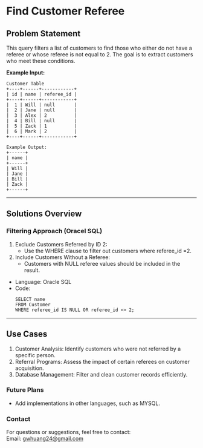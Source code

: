 # **Find Customer Referee**

## **Problem Statement**
This query filters a list of customers to find those who either do not have a referee or whose referee is not equal to 2. The goal is to extract customers who meet these conditions.  

**Example Input:**
  ```
  Customer Table
  +----+------+------------+
  | id | name | referee_id |
  +----+------+------------+
  |  1 | Will | null       |
  |  2 | Jane | null       |
  |  3 | Alex | 2          |
  |  4 | Bill | null       |
  |  5 | Zack | 1          |
  |  6 | Mark | 2          |
  +----+------+------------+

  Example Output:
  +------+
  | name |
  +------+
  | Will |
  | Jane |
  | Bill |
  | Zack |
  +------+
  ```
---

## **Solutions Overview**
### **Filtering Approach (Oracel SQL)**
1. Exclude Customers Referred by ID 2:  
   - Use the WHERE clause to filter out customers where referee_id =2.  
2. Include Customers Without a Referee:
   - Customers with NULL referee values should be included in the result. 
   
- Language: Oracle SQL
- Code:
  ```
  SELECT name
  FROM Customer
  WHERE referee_id IS NULL OR referee_id <> 2;
  ```
  
---

## **Use Cases**
1. Customer Analysis: Identify customers who were not referred by a specific person.
2. Referral Programs: Assess the impact of certain referees on customer acquisition.
3. Database Management: Filter and clean customer records efficiently.  

### **Future Plans**
- Add implementations in other languages, such as MYSQL.
  
### **Contact**
For questions or suggestions, feel free to contact:  
Email: gwhuang24@gmail.com
